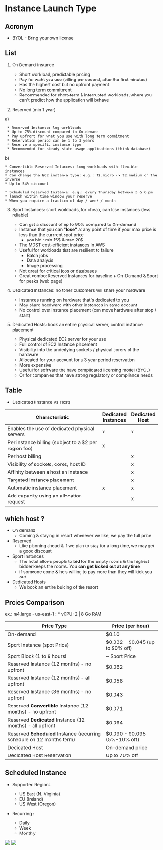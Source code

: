 # Instance Launch Type

## Acronym
* BYOL - Bring your own license

## List
1) On Demand Instance
   * Short workload, predictable pricing
   * Pay for waht you use (billing per second, after the first minutes)
   * Has the highest cost but no upfront payment
   * No long term commitment
   * Recommended for short-term & interrupted workloads, where you can't predict how the application will behave
  
2) Reserved (min 1 year)
 
 a)
 
     * Reserved Instance: log workloads
     * Up to 75% discount compared to On-demand
     * Pay upfront for what you use with long term commitment
     * Reservation period can be 1 to 3 years
     * Reserve a specific instance type
     * Recommended for steady state usage applications (think database)
  
  b)
  
    * Convertible Reserved Intances: long workloads with flexible instances
    * Can change the EC2 instance type: e.g.: t2.micro -> t2.medium or the inverse
    * Up to 54% discount
    
    * Scheduled Reserved Instance: e.g.: every Thursday between 3 & 6 pm
    * launch within time window your reserve
    * When you require a fraction of day / week / month
    
  
  
3) Sport Instances: short workloads, for cheap, can lose instances (less reliable)
    * Can get a discount of up to 90% compared to On-demand
    * Instance that you can **"lose"** at any point of time if your max price is less than the currrent spot price
      * you bid : min 15$ & max 20$
    * The MOST cost-efficient instances in AWS
    * Useful for workloads that are resilient to failure
      * Batch jobs
      * Data analysis
      * Image processing
    * Not great for critical jobs or databases
    * Great combo: Reserved Instances for baseline + On-Demand & Sport for peaks (web page)

4) Dedicated Instances: no toher customers will share your hardware
    * Instances running on hardware that's dedicated to you
    * May share haedware with other instances in same account
    * No control over instance placement (can move hardware after stop / start)

5) Dedicated Hosts: book an entire physical server, control instance placement
    * Physical dedicated EC2 server for your use
    * Full control of EC2 Instance placement
    * Visibility into the underlying sockets / physical corers of the hardware
    * Allocated for your account for a 3 year period reservation
    * More expensive
    * Useful for software the have complicated licensing model (BYOL)
    * Or for companies that have strong regulatory or compliance needs
    
## Table
* Dedicated (Instance vs Host)

| Characteristic                                        | Dedicated<br>Instances | Dedicated<br>Host |
| ----------------------------------------------------- | ---------------------- | ----------------- |
| Enables the use of dedicated physical servers         | x                      | x                 |
| Per instance billing (subject to a $2 per region fee) | x                      |                   |
| Per host billing                                      |                        | x                 |
| Visibility of sockets, cores, host ID                 |                        | x                 |
| Affinity between a host an instance                   |                        | x                 |
| Targeted instance placement                           |                        | x                 |
| Automatic instance placement                          | x                      | x                 |
| Add capacity using an allocation request              |                        | x                 |

## which host ?
* On demand
    * Coming & staying in resort whenever we like, we pay the full price
* Reserved
    * Like planning ahead & if we plan to stay for a long time, we may get a good discount
* Sport instances
    * The hotel allows people to **bid** for the empty rooms & the highest bidder keeps the rooms. You **can get kicked out at any time**
    * if someone come & he's willing to pay more than they will kick you out
* Dedicated Hosts
    * We book an entire bulding of the resort
    
## Prcies Comparison
ex.: m4.large - us-east-1 :
    * vCPU: 2 | 8 Go RAM

| Price Type                                                                 | Price (per hour)                |
| -------------------------------------------------------------------------- | ------------------------------- |
| On-demand                                                                  | $0.10                           |
| Sport Instance (spot Price)                                                | $0.032 - $0.045 (up to 90% off) |
| Sport Block (1 to 6 hours)                                                 | ~ Sport Price                   |
| Reserved Instance (12 months) - no upfront                                 | $0.062                          |
| Reserved Instance (12 months) - all upfront                                | $0.058                          |
| Reserved Instance (36 months) - no upfront                                 | $0.043                          |
| Reserved **Convertible** Instance (12 months) - no upfront                 | $0.071                          |
| Reserved **Dedicated** Instance (12 months) - all upfront                  | $0.064                          |
| Reserved **Scheduled** Instance (recurring schedule on 12 months term)     | $0.090 - $0.095 (5%-10% off)    |
| Dedicated Host                                                             | On-demand price                 |
| Dedicated Host Reservation                                                 | Up to 70% off                   |

## Scheduled Instance
* Supported Regions
    * US East (N. Virginia)
    * EU (Ireland)
    * US West (Oregon)
    
* Recurring :
    * Daily
    * Week
    * Monthly
    
[<img src="https://i.imgur.com/ZBpR5YA.png">](https://i.imgur.com/ZBpR5YA.png)
[<img src="https://i.imgur.com/Sru7VWe.png">](https://i.imgur.com/Sru7VWe.png)
